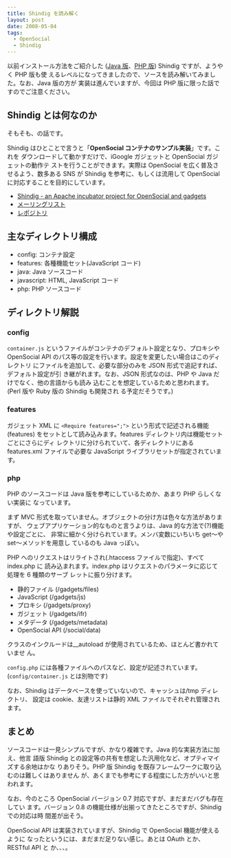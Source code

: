 ```yaml
---
title: Shindig を読み解く
layout: post
date: 2008-05-04
tags:
  - OpenSocial
  - Shindig
---
```


以前インストール方法をご紹介した ([Java
版](http://devlog.agektmr.com/archives/6)、[PHP
版](http://devlog.agektmr.com/archives/11)) Shindig ですが、ようやく PHP 版も使
えるレベルになってきましたので、ソースを読み解いてみました。なお、Java 版の方が
実装は進んでいますが、今回は PHP 版に限った話ですのでご注意ください。

## Shindig とは何なのか

そもそも、の話です。

Shindig はひとことで言うと「**OpenSocial コンテナのサンプル実装**」です。これを
ダウンロードして動かすだけで、iGoogle ガジェットと OpenSocial ガジェットの動作テ
ストを行うことができます。実際は OpenSocial を広く普及させるよう、数多ある SNS が
Shindig を参考に、もしくは流用して OpenSocial に対応することを目的にしています。

* [Shindig - an Apache incubator project for OpenSocial and
  gadgets](http://incubator.apache.org/shindig/)
* [メーリングリスト](http://mail-archives.apache.org/mod_mbox/incubator-shindig-dev/)
* [レポジトリ](http://svn.apache.org/repos/asf/incubator/shindig/trunk/)

## 主なディレクトリ構成

* config: コンテナ設定
* features: 各種機能セット(JavaScript コード)
* java: Java ソースコード
* javascript: HTML, JavaScript コード
* php: PHP ソースコード

## ディレクトリ解説

### config

`container.js` というファイルがコンテナのデフォルト設定となり、プロキシや
OpenSocial API のパス等の設定を行います。設定を変更したい場合はこのディレクトリ
にファイルを追加して、必要な部分のみを JSON 形式で追記すれば、デフォルト設定が引
き継がれます。なお、JSON 形式なのは、PHP や Java だけでなく、他の言語からも読み
込むことを想定しているためと思われます。(Perl 版や Ruby 版の Shindig も開発され
る予定だそうです。)

### features

ガジェット XML に `<Require features=";">` という形式で記述される機能 (features)
をセットとして読み込みます。features ディレクトリ内は機能セットごとにさらにディ
レクトリに分けられていて、各ディレクトリにある features.xml ファイルで必要な
JavaScript ライブラリセットが指定されています。

### php

PHP のソースコードは Java 版を参考にしているためか、あまり PHP らしくない実装に
なっています。

まず MVC 形式を取っていません。オブジェクトの分け方は色々な方法がありますが、
ウェブアプリケーション的なものと言うよりは、Java 的な方法で(?)機能や設定ごとに、
非常に細かく分けられています。メンバ変数にいちいち get〜や set〜メソッドを用意し
ているのも Java っぽい。

PHP へのリクエストはリライトされ(.htaccess ファイルで指定)、すべて index.php に
読み込まれます。index.php はリクエストのパラメータに応じて処理を 6 種類のサーブ
レットに振り分けます。

* 静的ファイル (/gadgets/files)
* JavaScript (/gadgets/js)
* プロキシ (/gadgets/proxy)
* ガジェット (/gadgets/ifr)
* メタデータ (/gadgets/metadata)
* OpenSocial API (/social/data)

クラスのインクルードは__autoload が使用されているため、ほとんど書かれていませ
ん。

`config.php` には各種ファイルへのパスなど、設定が記述されています。
(`config/container.js` とは別物です)

なお、Shindig はデータベースを使っていないので、キャッシュは/tmp ディレクトリ、
設定は cookie、友達リストは静的 XML ファイルでそれぞれ管理されます。

## まとめ

ソースコードは一見シンプルですが、かなり複雑です。Java 的な実装方法に加え、他言
語版 Shindig との設定等の共有を想定した汎用化など、オプティマイズする余地はかな
りありそう。PHP 版 Shindig を既存フレームワークに取り込むのは難しくはありません
が、あくまでも参考にする程度にした方がいいと思われます。

なお、今のところ OpenSocial バージョン 0.7 対応ですが、まだまだバグも存在してい
ます。バージョン 0.8 の機能仕様が出揃ってきたところですが、Shindig での対応は時
間差が出そう。

OpenSocial API は実装されていますが、Shindig で OpenSocial 機能が使えるように
なったというには、まだまだ足りない感じ。あとは OAuth とか、RESTful API と
か、、、。
